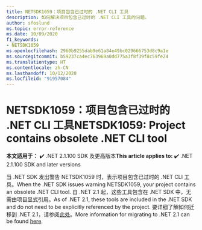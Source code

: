 ```yaml
---
title: NETSDK1059：项目包含已过时的 .NET CLI 工具
description: 如何解决项目包含已过时的 .NET CLI 工具的问题。
author: sfoslund
ms.topic: error-reference
ms.date: 10/09/2020
f1_keywords:
- NETSDK1059
ms.openlocfilehash: 2960b9255dab9e61a84e49bc029666753d8c9a1e
ms.sourcegitcommit: b59237ca4ec763969a0dd775a3f8f39f8c59fe24
ms.translationtype: HT
ms.contentlocale: zh-CN
ms.lasthandoff: 10/12/2020
ms.locfileid: "91957084"
---
```

# <a name="netsdk1059-project-contains-obsolete-net-cli-tool"></a><span data-ttu-id="4c63c-103">NETSDK1059：项目包含已过时的 .NET CLI 工具</span><span class="sxs-lookup"><span data-stu-id="4c63c-103">NETSDK1059: Project contains obsolete .NET CLI tool</span></span>

<span data-ttu-id="4c63c-104">**本文适用于：** ✔️ .NET 2.1.100 SDK 及更高版本</span><span class="sxs-lookup"><span data-stu-id="4c63c-104">**This article applies to:** ✔️ .NET 2.1.100 SDK and later versions</span></span>

<span data-ttu-id="4c63c-105">当 .NET SDK 发出警告 NETSDK1059 时，表示项目包含已过时的 .NET CLI 工具。</span><span class="sxs-lookup"><span data-stu-id="4c63c-105">When the .NET SDK issues warning NETSDK1059, your project contains an obsolete .NET CLI tool.</span></span> <span data-ttu-id="4c63c-106">自 .NET 2.1 起，这些工具包含在 .NET SDK 中，无需由项目显式引用。</span><span class="sxs-lookup"><span data-stu-id="4c63c-106">As of .NET 2.1, these tools are included in the .NET SDK and do not need to be explicitly referenced by the project.</span></span> <span data-ttu-id="4c63c-107">要详细了解如何迁移到 .NET 2.1，请参阅[此处](https://aka.ms/dotnetclitools-in-box)。</span><span class="sxs-lookup"><span data-stu-id="4c63c-107">More information for migrating to .NET 2.1 can be found [here](https://aka.ms/dotnetclitools-in-box).</span></span>
